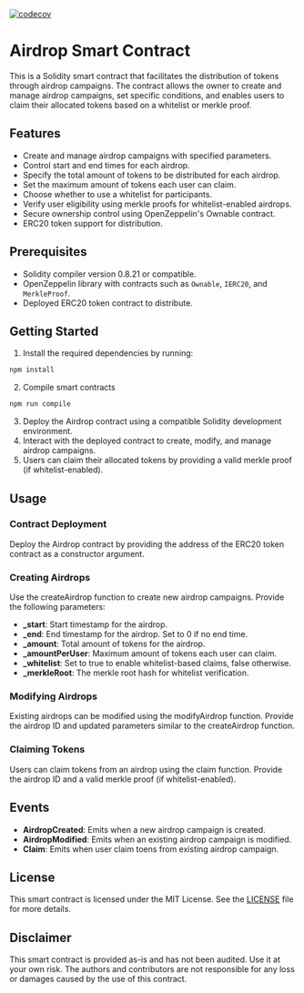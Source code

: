 [![codecov](https://codecov.io/gh/airdrop-evm/airdrop-blockchain/branch/main/graph/badge.svg?token=X7D6QORWGX)](https://codecov.io/gh/airdrop-evm/airdrop-blockchain)

# Airdrop Smart Contract

This is a Solidity smart contract that facilitates the distribution of tokens through airdrop campaigns. The contract allows the owner to create and manage airdrop campaigns, set specific conditions, and enables users to claim their allocated tokens based on a whitelist or merkle proof.

## Features

- Create and manage airdrop campaigns with specified parameters.
- Control start and end times for each airdrop.
- Specify the total amount of tokens to be distributed for each airdrop.
- Set the maximum amount of tokens each user can claim.
- Choose whether to use a whitelist for participants.
- Verify user eligibility using merkle proofs for whitelist-enabled airdrops.
- Secure ownership control using OpenZeppelin's Ownable contract.
- ERC20 token support for distribution.

## Prerequisites

- Solidity compiler version 0.8.21 or compatible.
- OpenZeppelin library with contracts such as `Ownable`, `IERC20`, and `MerkleProof`.
- Deployed ERC20 token contract to distribute.

## Getting Started

1. Install the required dependencies by running:

```bash
npm install
```
2. Compile smart contracts

```bash
npm run compile
```

3. Deploy the Airdrop contract using a compatible Solidity development environment.
4. Interact with the deployed contract to create, modify, and manage airdrop campaigns.
5. Users can claim their allocated tokens by providing a valid merkle proof (if whitelist-enabled).

## Usage
### Contract Deployment
Deploy the Airdrop contract by providing the address of the ERC20 token contract as a constructor argument.

### Creating Airdrops
Use the createAirdrop function to create new airdrop campaigns. Provide the following parameters:

- **_start**: Start timestamp for the airdrop.
- **_end**: End timestamp for the airdrop. Set to 0 if no end time.
- **_amount**: Total amount of tokens for the airdrop.
- **_amountPerUser**: Maximum amount of tokens each user can claim.
- **_whitelist**: Set to true to enable whitelist-based claims, false otherwise.
- **_merkleRoot**: The merkle root hash for whitelist verification.

### Modifying Airdrops
Existing airdrops can be modified using the modifyAirdrop function. Provide the airdrop ID and updated parameters similar to the createAirdrop function.

### Claiming Tokens
Users can claim tokens from an airdrop using the claim function. Provide the airdrop ID and a valid merkle proof (if whitelist-enabled).

## Events
- **AirdropCreated**: Emits when a new airdrop campaign is created.
- **AirdropModified**: Emits when an existing airdrop campaign is modified.
- **Claim**: Emits when user claim toens from existing airdrop campaign.

## License
This smart contract is licensed under the MIT License. See the [LICENSE](LICENSE) file for more details.

## Disclaimer
This smart contract is provided as-is and has not been audited. Use it at your own risk. The authors and contributors are not responsible for any loss or damages caused by the use of this contract.
